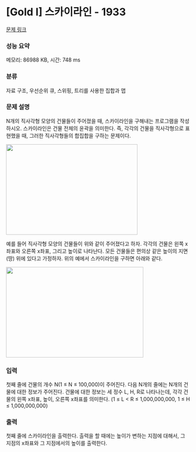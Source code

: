 # [Gold I] 스카이라인 - 1933 

[문제 링크](https://www.acmicpc.net/problem/1933) 

### 성능 요약

메모리: 86988 KB, 시간: 748 ms

### 분류

자료 구조, 우선순위 큐, 스위핑, 트리를 사용한 집합과 맵

### 문제 설명

<p>N개의 직사각형 모양의 건물들이 주어졌을 때, 스카이라인을 구해내는 프로그램을 작성하시오. 스카이라인은 건물 전체의 윤곽을 의미한다. 즉, 각각의 건물을 직사각형으로 표현했을 때, 그러한 직사각형들의 합집합을 구하는 문제이다.</p>

<p><img alt="" height="247" src="https://www.acmicpc.net/JudgeOnline/upload/201007/sk.png" width="359"></p>

<p>예를 들어 직사각형 모양의 건물들이 위와 같이 주어졌다고 하자. 각각의 건물은 왼쪽 x좌표와 오른쪽 x좌표, 그리고 높이로 나타난다. 모든 건물들은 편의상 같은 높이의 지면(땅) 위에 있다고 가정하자. 위의 예에서 스카이라인을 구하면 아래와 같다.</p>

<p><img alt="" height="247" src="https://www.acmicpc.net/JudgeOnline/upload/201007/sksk.png" width="375"></p>

### 입력 

 <p>첫째 줄에 건물의 개수 N(1 ≤ N ≤ 100,000)이 주어진다. 다음 N개의 줄에는 N개의 건물에 대한 정보가 주어진다. 건물에 대한 정보는 세 정수 L, H, R로 나타나는데, 각각 건물의 왼쪽 x좌표, 높이, 오른쪽 x좌표를 의미한다. (1 ≤ L < R ≤ 1,000,000,000, 1 ≤ H ≤ 1,000,000,000)</p>

### 출력 

 <p>첫째 줄에 스카이라인을 출력한다. 출력을 할 때에는 높이가 변하는 지점에 대해서, 그 지점의 x좌표와 그 지점에서의 높이를 출력한다.</p>

